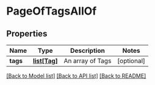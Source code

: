 # PageOfTagsAllOf

## Properties
Name | Type | Description | Notes
------------ | ------------- | ------------- | -------------
**tags** | [**list[Tag]**](Tag.md) | An array of Tags | [optional] 

[[Back to Model list]](../README.md#documentation-for-models) [[Back to API list]](../README.md#documentation-for-api-endpoints) [[Back to README]](../README.md)


